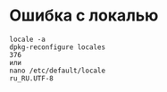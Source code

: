 # Ошибка с локалью
```
locale -a
dpkg-reconfigure locales
376
или
nano /etc/default/locale
ru_RU.UTF-8

```
